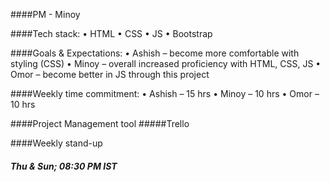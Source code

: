 ####PM - Minoy

####Tech stack:
•    HTML
•    CSS
•    JS
•    Bootstrap

####Goals & Expectations:
•    Ashish – become more comfortable with styling (CSS)
•    Minoy – overall increased proficiency with HTML, CSS, JS
•    Omor – become better in JS through this project

####Weekly time commitment:
•    Ashish – 15 hrs
•    Minoy – 10 hrs
•    Omor – 10 hrs

####Project Management tool
#####Trello

####Weekly stand-up
##### Thu & Sun; 08:30 PM IST